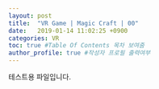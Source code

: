 ```yaml
---
layout: post
title:  "VR Game | Magic Craft | 00"
date:   2019-01-14 11:02:25 +0900
categories: VR
toc: true #Table Of Contents 목차 보여줌
author_profile: true #작성자 프로필 출력여부
---
```

테스트용 파일입니다.